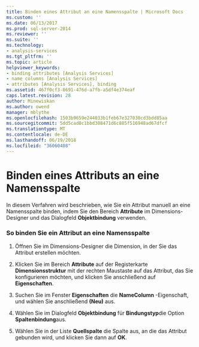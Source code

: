 ```yaml
---
title: Binden eines Attribut an eine Namensspalte | Microsoft Docs
ms.custom: ''
ms.date: 06/13/2017
ms.prod: sql-server-2014
ms.reviewer: ''
ms.suite: ''
ms.technology:
- analysis-services
ms.tgt_pltfrm: ''
ms.topic: article
helpviewer_keywords:
- binding attributes [Analysis Services]
- name columns [Analysis Services]
- attributes [Analysis Services], binding
ms.assetid: 467f0cf3-8691-476d-a7fb-a5df4e374eaf
caps.latest.revision: 28
author: Minewiskan
ms.author: owend
manager: mblythe
ms.openlocfilehash: 1503b9659e244033b1feb67e327030cd3bdd85aa
ms.sourcegitcommit: 5dd5cad0c1bbd308471d6c885f516948ad67dfcf
ms.translationtype: MT
ms.contentlocale: de-DE
ms.lasthandoff: 06/19/2018
ms.locfileid: "36060408"
---
```

# <a name="bind-an-attribute-to-a-name-column"></a>Binden eines Attributs an eine Namensspalte
  In diesem Verfahren wird beschrieben, wie Sie ein Attribut manuell an eine Namensspalte binden, indem Sie den Bereich **Attribute** im Dimensions-Designer und das Dialogfeld **Objektbindung** verwenden.  
  
### <a name="to-bind-an-attribute-to-a-name-column"></a>So binden Sie ein Attribut an eine Namensspalte  
  
1.  Öffnen Sie im Dimensions-Designer die Dimension, in der Sie das Attribut erstellen möchten.  
  
2.  Klicken Sie im Bereich **Attribute** auf der Registerkarte **Dimensionsstruktur** mit der rechten Maustaste auf das Attribut, das Sie konfigurieren möchten, und klicken Sie anschließend auf **Eigenschaften**.  
  
3.  Suchen Sie im Fenster **Eigenschaften** die **NameColumn** -Eigenschaft, und wählen Sie anschließend **(Neu)** aus.  
  
4.  Wählen Sie im Dialogfeld **Objektbindung** für **Bindungstyp**die Option **Spaltenbindung**aus.  
  
5.  Wählen Sie in der Liste **Quellspalte** die Spalte aus, an die das Attribut gebunden wird, und klicken Sie dann auf **OK**.  
  
  